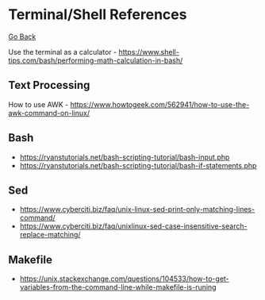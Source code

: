 # Terminal/Shell References

[Go Back](./)

Use the terminal as a calculator - https://www.shell-tips.com/bash/performing-math-calculation-in-bash/

## Text Processing

How to use AWK - https://www.howtogeek.com/562941/how-to-use-the-awk-command-on-linux/

## Bash

* https://ryanstutorials.net/bash-scripting-tutorial/bash-input.php
* https://ryanstutorials.net/bash-scripting-tutorial/bash-if-statements.php

## Sed

* https://www.cyberciti.biz/faq/unix-linux-sed-print-only-matching-lines-command/
* https://www.cyberciti.biz/faq/unixlinux-sed-case-insensitive-search-replace-matching/

## Makefile

* https://unix.stackexchange.com/questions/104533/how-to-get-variables-from-the-command-line-while-makefile-is-runing
